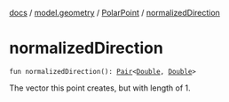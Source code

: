 [docs](../../index.md) / [model.geometry](../index.md) / [PolarPoint](index.md) / [normalizedDirection](./normalized-direction.md)

# normalizedDirection

`fun normalizedDirection(): `[`Pair`](https://kotlinlang.org/api/latest/jvm/stdlib/kotlin/-pair/index.html)`<`[`Double`](https://kotlinlang.org/api/latest/jvm/stdlib/kotlin/-double/index.html)`, `[`Double`](https://kotlinlang.org/api/latest/jvm/stdlib/kotlin/-double/index.html)`>`

The vector this point creates, but with length of 1.

